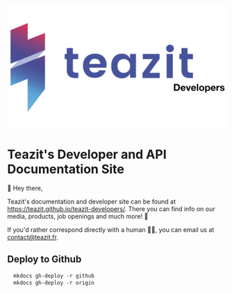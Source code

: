 ![teazit-logo-color](docs/assets/teazit-images/teazit-images.004.jpeg)

# Teazit's Developer and API Documentation Site

👋 Hey there,

Teazit's documentation and developer site can be found at https://teazit.github.io/teazit-developers/.
There you can find info on our media, products, job openings and much more! 🎉

If you'd rather correspond directly with a human 🙆‍♂️, you can email us at contact@teazit.fr.


## Deploy to Github

```
  mkdocs gh-deploy -r github
  mkdocs gh-deploy -r origin
```
